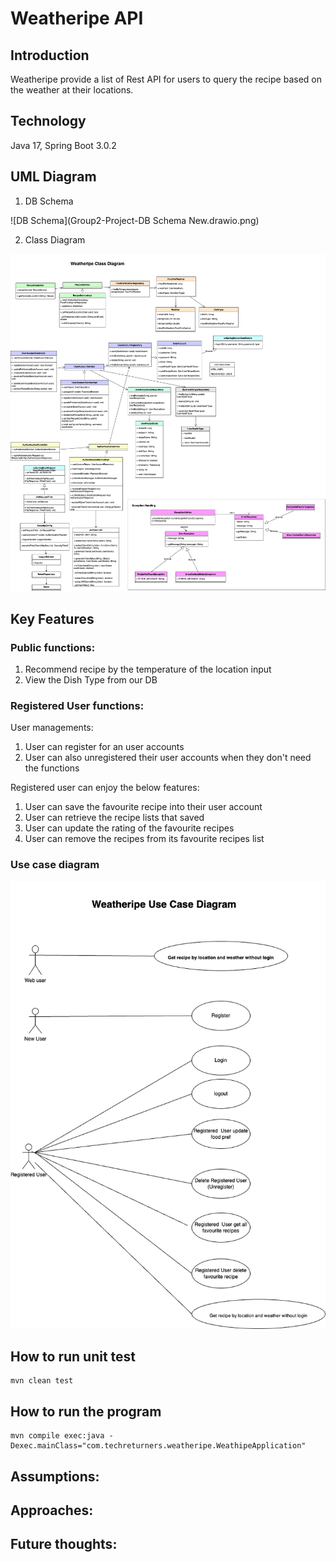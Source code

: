 # Weatheripe API 
## Introduction
Weatheripe provide a list of Rest API for users to query the recipe based on the weather at their locations.

## Technology
Java 17, Spring Boot 3.0.2

## UML Diagram
1. DB Schema

![DB Schema](Group2-Project-DB Schema New.drawio.png)

2. Class Diagram

![Class diagram](Group2-Project-ClassDiagram.drawio.png)

## Key Features

### Public functions:
1. Recommend recipe by the temperature of the location input
2. View the Dish Type from our DB

### Registered User functions:
User managements:
1. User can register for an user accounts
2. User can also unregistered their user accounts when they don't need the functions

Registered user can enjoy the below features: 
1. User can save the favourite recipe into their user account
2. User can retrieve the recipe lists that saved
3. User can update the rating of the favourite recipes
4. User can remove the recipes from its favourite recipes list

### Use case diagram

![Use case diagram](Group2-Project-UseCase-Simplified.drawio.png)

## How to run unit test
```
mvn clean test
```

## How to run the program
```
mvn compile exec:java -Dexec.mainClass="com.techreturners.weatheripe.WeathipeApplication"
```

## Assumptions:

## Approaches:

## Future thoughts:
